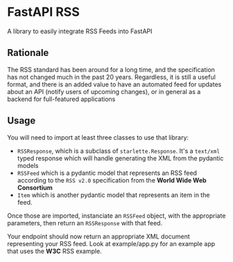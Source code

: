 # FastAPI RSS

A library to easily integrate RSS Feeds into FastAPI

## Rationale

The RSS standard has been around for a long time, and the specification has not
changed much in the past 20 years. Regardless, it is still a useful format, and
there is an added value to have an automated feed for updates about an API
(notify users of upcoming changes), or in general as a backend for full-featured
applications


## Usage

You will need to import at least three classes to use that library:

- `RSSResponse`, which is a subclass of `starlette.Response`. It's a `text/xml` typed response which will handle generating the XML from the pydantic models
- `RSSFeed` which is a pydantic model that represents an RSS feed according to the `RSS v2.0` specification from the **World Wide Web Consortium**
- `Item` which is another pydantic model that represents an item in the feed.

Once those are imported, instanciate an `RSSFeed` object, with the appropriate parameters, then return an `RSSResponse` with that feed.

Your endpoint should now return an appropriate XML document representing your RSS feed.
Look at example/app.py for an example app that uses the **W3C** RSS example.
